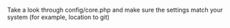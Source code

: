Take a look through config/core.php and make sure the settings match your system (for example, location to git)

